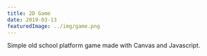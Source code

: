 ```yaml
---
title: 2D Game
date: 2019-03-13
featuredImage: ../img/game.png
---
```


Simple old school platform game made with Canvas and Javascript.
